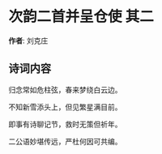 # 次韵二首并呈仓使  其二

**作者**: 刘克庄

## 诗词内容

归念常如危柱弦，春来梦绕白云边。

不知新雪添头上，但见繁星满目前。

即事有诗聊记节，救时无策但祈年。

二公语妙堪传远，严杜何因可共编。

